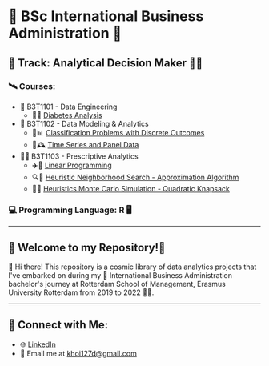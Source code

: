 # 🚀 BSc International Business Administration 🌌

## 🌠 Track: Analytical Decision Maker 👨‍🚀

### 🛰️ Courses: 
- 🌌 B3T1101 - Data Engineering
  - 💉🥗 [Diabetes Analysis](https://github.com/khoigiapham/BSc-International-Business-Administration-1922/tree/main/B3T1101%20-%20Diabetes%20Analysis)
- 🌠 B3T1102 - Data Modeling & Analytics
  - 🌳📊 [Classification Problems with Discrete Outcomes](https://github.com/khoigiapham/BSc-International-Business-Administration-1922/tree/main/B3T1102%20-%20Classification%20Problems%20with%20Discrete%20Outcomes)
  - 🚗🕰️ [Time Series and Panel Data](https://github.com/khoigiapham/BSc-International-Business-Administration-1922/tree/main/B3T1102%20-%20Time%20Series%20and%20Panel%20Data)
- 👨‍🚀 B3T1103 - Prescriptive Analytics
  - ✈️💼 [Linear Programming](https://github.com/khoigiapham/BSc-International-Business-Administration-1922/tree/main/B3T1103%20-%20Linear%20Programming)
  - 🔍🎯 [Heuristic Neighborhood Search - Approximation Algorithm](https://github.com/khoigiapham/BSc-International-Business-Administration-1922/tree/main/B3T1103%20-%20Heuristic%20Neighborhood%20Search%20-%20Approximation%20Algorithm)
  - 🎲🎒 [Heuristics Monte Carlo Simulation - Quadratic Knapsack](https://github.com/khoigiapham/BSc-International-Business-Administration-1922/tree/main/B3T1103%20-%20Heuristics%20Monte%20Carlo%20Simulation%20-%20Quadratic%20Knapsack)

### 💻 Programming Language: R 🖥️

---

## 🌟 Welcome to my Repository!🌟

👋 Hi there! This repository is a cosmic library of data analytics projects that I've embarked on during my 🔭 International Business Administration bachelor's journey at Rotterdam School of Management, Erasmus University Rotterdam from 2019 to 2022 👨‍🚀.

---

## 🌌 Connect with Me:
- 🌐 [LinkedIn](https://www.linkedin.com/in/khoi-pham2709/)
- 💌 Email me at khoi127d@gmail.com


